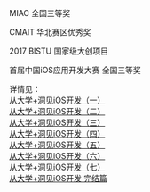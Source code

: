 MIAC 全国三等奖

CMAIT 华北赛区优秀奖

2017 BISTU 国家级大创项目

首届中国iOS应用开发大赛 全国三等奖

详情见：  
[从大学+洞见iOS开发（一）](http://www.pjhubs.com/?p=285)  
[从大学+洞见iOS开发（二）](http://www.pjhubs.com/?p=339)  
[从大学+洞见iOS开发（三）](http://www.pjhubs.com/?p=368)  
[从大学+洞见iOS开发（四）](http://www.pjhubs.com/?p=396)  
[从大学+洞见iOS开发（五）](http://www.pjhubs.com/?p=417)  
[从大学+洞见iOS开发（六）](http://www.pjhubs.com/?p=433)  
[从大学+洞见iOS开发（七）](http://www.pjhubs.com/?p=447)  
[从大学+洞见iOS开发 完结篇](http://www.pjhubs.com/?p=454)
